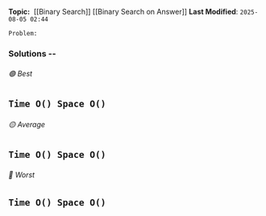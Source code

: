 **Topic:**  [[Binary Search]] [[Binary Search on Answer]]
**Last Modified**:  `2025-08-05 02:44`

`Problem:`




### Solutions -- 

###### 🟢 Best
 `Time O() Space O()` 
----------------------------------------------------------------------------------------------
###### 🟡 Average
 `Time O() Space O()` 
----------------------------------------------------------------------------------------------
###### 🔴 Worst
 `Time O() Space O()` 
----------------------------------------------------------------------------------------------